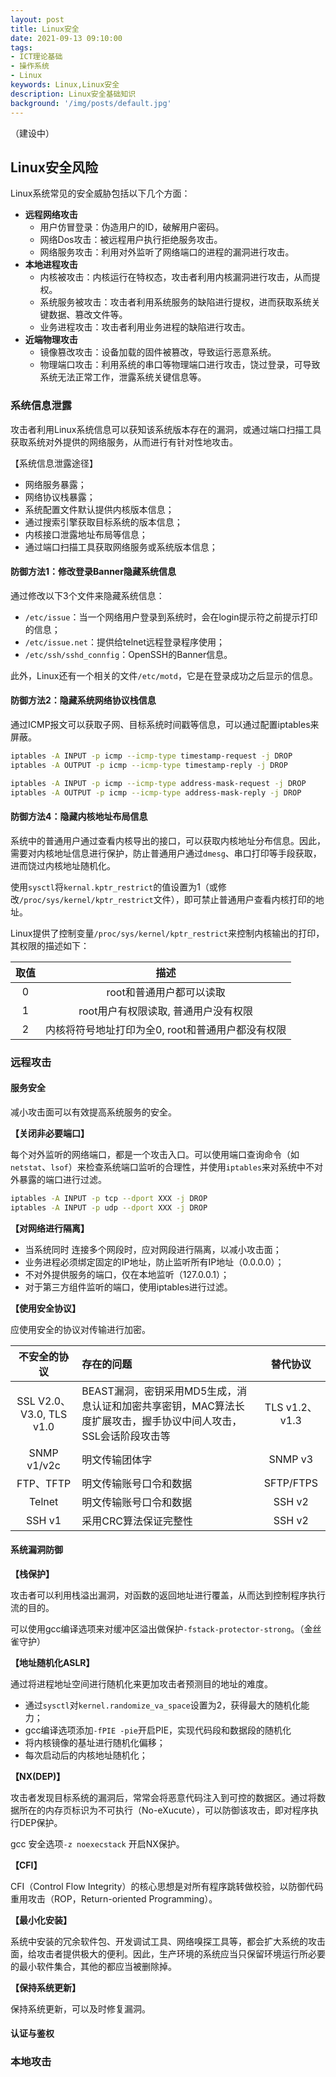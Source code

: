 ```yaml
---
layout: post
title: Linux安全
date: 2021-09-13 09:10:00
tags:
- ICT理论基础
- 操作系统
- Linux
keywords: Linux,Linux安全
description: Linux安全基础知识
background: '/img/posts/default.jpg'
---
```


（建设中）

## Linux安全风险

Linux系统常见的安全威胁包括以下几个方面：

- **远程网络攻击**
  - 用户仿冒登录：伪造用户的ID，破解用户密码。
  - 网络Dos攻击：被远程用户执行拒绝服务攻击。
  - 网络服务攻击：利用对外监听了网络端口的进程的漏洞进行攻击。
- **本地进程攻击**
  - 内核被攻击：内核运行在特权态，攻击者利用内核漏洞进行攻击，从而提权。
  - 系统服务被攻击：攻击者利用系统服务的缺陷进行提权，进而获取系统关键数据、篡改文件等。
  - 业务进程攻击：攻击者利用业务进程的缺陷进行攻击。
- **近端物理攻击**
  - 镜像篡改攻击：设备加载的固件被篡改，导致运行恶意系统。
  - 物理端口攻击：利用系统的串口等物理端口进行攻击，饶过登录，可导致系统无法正常工作，泄露系统关键信息等。

### 系统信息泄露

攻击者利用Linux系统信息可以获知该系统版本存在的漏洞，或通过端口扫描工具获取系统对外提供的网络服务，从而进行有针对性地攻击。

【系统信息泄露途径】

- 网络服务暴露；
- 网络协议栈暴露；
- 系统配置文件默认提供内核版本信息；
- 通过搜索引擎获取目标系统的版本信息；
- 内核接口泄露地址布局等信息；
- 通过端口扫描工具获取网络服务或系统版本信息；

#### 防御方法1：修改登录Banner隐藏系统信息

通过修改以下3个文件来隐藏系统信息：

- `/etc/issue`：当一个网络用户登录到系统时，会在login提示符之前提示打印的信息；
- `/etc/issue.net`：提供给telnet远程登录程序使用；
- `/etc/ssh/sshd_connfig`：OpenSSH的Banner信息。

此外，Linux还有一个相关的文件`/etc/motd`，它是在登录成功之后显示的信息。

#### 防御方法2：隐藏系统网络协议栈信息

通过ICMP报文可以获取子网、目标系统时间戳等信息，可以通过配置iptables来屏蔽。

```bash
iptables -A INPUT -p icmp --icmp-type timestamp-request -j DROP
iptables -A OUTPUT -p icmp --icmp-type timestamp-reply -j DROP

iptables -A INPUT -p icmp --icmp-type address-mask-request -j DROP
iptables -A OUTPUT -p icmp --icmp-type address-mask-reply -j DROP
```

#### 防御方法4：隐藏内核地址布局信息

系统中的普通用户通过查看内核导出的接口，可以获取内核地址分布信息。因此，需要对内核地址信息进行保护，防止普通用户通过`dmesg`、串口打印等手段获取，进而饶过内核地址随机化。

使用`sysctl`将`kernal.kptr_restrict`的值设置为1（或修改`/proc/sys/kernel/kptr_restrict`文件），即可禁止普通用户查看内核打印的地址。

Linux提供了控制变量`/proc/sys/kernel/kptr_restrict`来控制内核输出的打印，其权限的描述如下：

| 取值 | 描述 |
| :--: |:--: |
| 0 | root和普通用户都可以读取 |
| 1 | root用户有权限读取, 普通用户没有权限 |
| 2 | 内核将符号地址打印为全0, root和普通用户都没有权限 |

### 远程攻击

#### 服务安全

减小攻击面可以有效提高系统服务的安全。

**【关闭非必要端口】**

每个对外监听的网络端口，都是一个攻击入口。可以使用端口查询命令（如`netstat`、`lsof`）来检查系统端口监听的合理性，并使用`iptables`来对系统中不对外暴露的端口进行过滤。

```bash
iptables -A INPUT -p tcp --dport XXX -j DROP
iptables -A INPUT -p udp --dport XXX -j DROP
```

**【对网络进行隔离】**

- 当系统同时 连接多个网段时，应对网段进行隔离，以减小攻击面；
- 业务进程必须绑定固定的IP地址，防止监听所有IP地址（0.0.0.0）；
- 不对外提供服务的端口，仅在本地监听（127.0.0.1）；
- 对于第三方组件监听的端口，使用iptables进行过滤。

**【使用安全协议】**

应使用安全的协议对传输进行加密。

| 不安全的协议 | 存在的问题 | 替代协议 |
| :--: | :-- | :--: |
| SSL V2.0、V3.0, TLS v1.0 | BEAST漏洞，密钥采用MD5生成，消息认证和加密共享密钥，MAC算法长度扩展攻击，握手协议中间人攻击，SSL会话阶段攻击等 | TLS v1.2、v1.3 |
| SNMP v1/v2c | 明文传输团体字 | SNMP v3 |
| FTP、TFTP | 明文传输账号口令和数据 | SFTP/FTPS |
| Telnet | 明文传输账号口令和数据 | SSH v2 |
| SSH v1 | 采用CRC算法保证完整性 | SSH v2 |

#### 系统漏洞防御

**【栈保护】**

攻击者可以利用栈溢出漏洞，对函数的返回地址进行覆盖，从而达到控制程序执行流的目的。

可以使用gcc编译选项来对缓冲区溢出做保护`-fstack-protector-strong`。（金丝雀守护）

**【地址随机化ASLR】**

通过将进程地址空间进行随机化来更加攻击者预测目的地址的难度。

- 通过`sysctl`对`kernel.randomize_va_space`设置为2，获得最大的随机化能力；
- gcc编译选项添加`-fPIE -pie`开启PIE，实现代码段和数据段的随机化
- 将内核镜像的基址进行随机化偏移；
- 每次启动后的内核地址随机化；

**【NX(DEP)】**

攻击者发现目标系统的漏洞后，常常会将恶意代码注入到可控的数据区。通过将数据所在的内存页标识为不可执行（No-eXucute），可以防御该攻击，即对程序执行DEP保护。

gcc 安全选项`-z noexecstack` 开启NX保护。

**【CFI】**

CFI（Control Flow Integrity）的核心思想是对所有程序跳转做校验，以防御代码重用攻击（ROP，Return-oriented Programming）。

**【最小化安装】**

系统中安装的冗余软件包、开发调试工具、网络嗅探工具等，都会扩大系统的攻击面，给攻击者提供极大的便利。因此，生产环境的系统应当只保留环境运行所必要的最小软件集合，其他的都应当被删除掉。

**【保持系统更新】**

保持系统更新，可以及时修复漏洞。

#### 认证与鉴权

### 本地攻击
